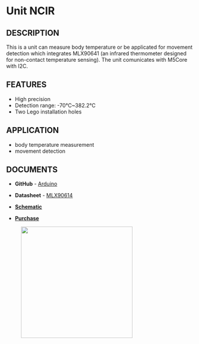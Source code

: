 # Unit NCIR

## DESCRIPTION

This is a unit can measure body temperature or be applicated for movement detection which integrates MLX90641 (an infrared thermometer designed for non-contact temperature sensing). The unit comunicates with M5Core with I2C.

## FEATURES

-  High precision
-  Detection range: -70℃~382.2℃
-  Two Lego installation holes

## APPLICATION

-  body temperature measurement
-  movement detection

## DOCUMENTS

-  **GitHub** - [Arduino](en/file_to_display_null)

-  **Datasheet** - [MLX90614](https://pdf1.alldatasheet.com/datasheet-pdf/view/218977/ETC2/MLX90614.html)

-  **[Schematic](en/file_to_display_null)**

-  **[Purchase](https://www.aliexpress.com/store/product/M5Stack-Official-NCIR-Unit-MLX90614-Contactless-Temperature-Sensor-Module-70C-382-2C-GROVE-I2C-Development-Board/3226069_32947772098.html?spm=a2g1x.12024536.productList_5885013.pic_4)**

<figure>
    <img src="assets/img/product_pics/units/M5GO_Unit_ncir.png" height="300" width="300">
</figure>
